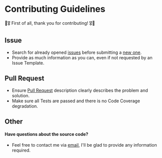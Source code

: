 # Contributing Guidelines

:confetti_ball::medal_military: First of all, thank you for contributing! :medal_military::confetti_ball:

## Issue

- Search for already opened [issues](https://github.com/anton-yurchenko/dns-exporter/issues) before submitting a [new one](https://github.com/anton-yurchenko/dns-exporter/issues/new/choose).
- Provide as much information as you can, even if not requested by an Issue Template.

## Pull Request

- Ensure [Pull Request](https://github.com/anton-yurchenko/dns-exporter/pulls) description clearly describes the problem and solution.
- Make sure all Tests are passed and there is no Code Coverage degradation.

## Other

#### Have questions about the source code?
- Feel free to contact me via [email](mailto:anton.doar+dns.exporter@gmail.com), I'll be glad to provide any information required.
